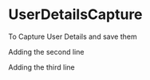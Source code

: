 # UserDetailsCapture
To Capture User Details and save them 


Adding the second line


Adding the third line 
